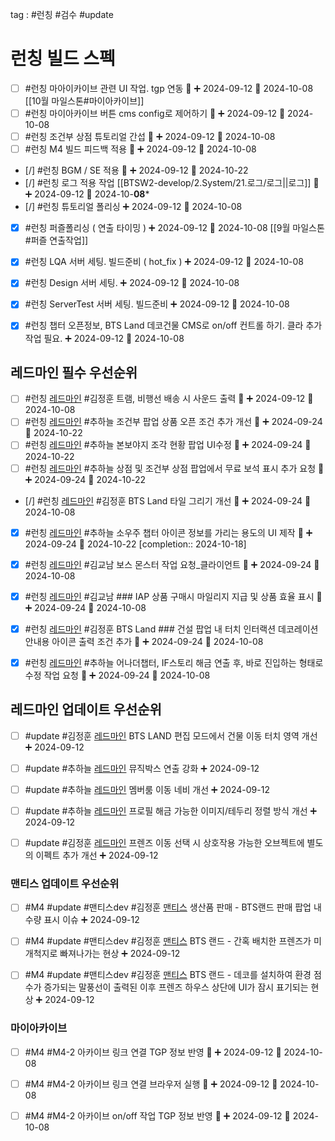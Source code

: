 

tag : #런칭 #검수 #update 

# 런칭 빌드 스펙

- [ ] #런칭 마아이카이브 관련 UI 작업. tgp 연동 🔺 ➕ 2024-09-12  📅 2024-10-08 [[10월 마일스톤#마이아카이브]]
- [ ] #런칭 마이아카이브 버튼 cms config로 제어하기 🔺 ➕ 2024-09-12  📅 2024-10-08
- [ ] #런칭 조건부 상점 튜토리얼 간섭 🔺 ➕ 2024-09-12  📅 2024-10-08
- [ ] #런칭 M4 빌드 피드백 적용 🔺 ➕ 2024-09-12  📅 2024-10-08
- [/] #런칭 BGM / SE 적용 🔺 ➕ 2024-09-12 📅 2024-10-22
- [/] #런칭 로그 적용 작업 [[BTSW2-develop/2.System/21.로그/로그||로그]] 🔺 ➕ 2024-09-12 📅 2024-10-**08***
- [/] #런칭 튜토리얼 폴리싱 ➕ 2024-09-12 📅 2024-10-08
- [x] #런칭 퍼즐폴리싱 ( 연출 타이밍 ) ➕ 2024-09-12 📅 2024-10-08  [[9월 마일스톤#퍼즐 연출작업]]
- [x] #런칭 LQA 서버 세팅. 빌드준비 ( hot_fix ) ➕ 2024-09-12 📅 2024-10-08
- [x] #런칭 Design 서버 세팅. ➕ 2024-09-12 📅 2024-10-08
- [x] #런칭 ServerTest 서버 세팅. 빌드준비 ➕ 2024-09-12 📅 2024-10-08
- [x] #런칭 챕터 오픈정보, BTS Land 데코건물 CMS로 on/off 컨트롤 하기. 클라 추가 작업 필요. ➕ 2024-09-12  📅 2024-10-08


## 레드마인 필수 우선순위
- [ ] #런칭  [레드마인](https://redmine.takeone.co.kr/issues/15682) #김정훈 트램, 비행선 배송 시 사운드 출력 🔺 ➕ 2024-09-12  📅 2024-10-08
- [ ] #런칭  [레드마인](https://redmine.takeone.co.kr/issues/16694) #추하늘 조건부 팝업 상품 오픈 조건 추가 개선 🔺 ➕ 2024-09-24 📅 2024-10-22
- [ ] #런칭  [레드마인](https://redmine.takeone.co.kr/issues/16517) #추하늘 본보야지 조각 현황 팝업 UI수정 🔺 ➕ 2024-09-24 📅 2024-10-22
- [ ] #런칭  [레드마인](https://redmine.takeone.co.kr/issues/16660) #추하늘 상점 및 조건부 상점 팝업에서 무료 보석 표시 추가 요청 🔺 ➕ 2024-09-24 📅 2024-10-22
- [/] #런칭  [레드마인](https://redmine.takeone.co.kr/issues/16444) #김정훈 BTS Land 타일 그리기 개선 🔺 ➕ 2024-09-24 📅 2024-10-08
- [x] #런칭  [레드마인](https://redmine.takeone.co.kr/issues/16565) #추하늘 소우주 챕터 아이콘 정보를 가리는 용도의 UI 제작 🔺 ➕ 2024-09-24 📅 2024-10-22  [completion:: 2024-10-18]
- [x] #런칭  [레드마인](https://redmine.takeone.co.kr/issues/16389) #김교남 보스 몬스터 작업 요청_클라이언트 🔺 ➕ 2024-09-24 📅 2024-10-08
- [x] #런칭  [레드마인](https://redmine.takeone.co.kr/issues/16453) #김교남  ### IAP 상품 구매시 마일리지 지급 및 상품 효율 표시 🔺 ➕ 2024-09-24 📅 2024-10-08
- [x] #런칭  [레드마인](https://redmine.takeone.co.kr/issues/16608) #김정훈 BTS Land ### 건설 팝업 내 터치 인터랙션 데코레이션 안내용 아이콘 출력 조건 추가 🔺 ➕ 2024-09-24 📅 2024-10-08
- [x] #런칭  [레드마인](https://redmine.takeone.co.kr/issues/16662) #추하늘 어나더챕터, IF스토리 해금 연출 후, 바로 진입하는 형태로 수정 작업 요청 🔺 ➕ 2024-09-24 📅 2024-10-08


## 레드마인 업데이트 우선순위
- [ ] #update #김정훈  [레드마인](https://redmine.takeone.co.kr/issues/15484) BTS LAND 편집 모드에서 건물 이동 터치 영역 개선 ➕ 2024-09-12
- [ ] #update #추하늘  [레드마인](https://redmine.takeone.co.kr/issues/16360) 뮤직박스 연출 강화 ➕ 2024-09-12
- [ ] #update #추하늘  [레드마인](https://redmine.takeone.co.kr/issues/16091) 멤버룸 이동 네비 개선 ➕ 2024-09-12
- [ ] #update #추하늘  [레드마인](https://redmine.takeone.co.kr/issues/16062) 프로필 해금 가능한 이미지/테두리 정렬 방식 개선 ➕ 2024-09-12
- [ ] #update #김정훈  [레드마인](https://redmine.takeone.co.kr/issues/16060) 프렌즈 이동 선택 시 상호작용 가능한 오브젝트에 별도의 이펙트 추가 개선 ➕ 2024-09-12


### 맨티스 업데이트 우선순위
- [ ] #M4 #update #맨티스dev #김정훈  [맨티스](https://mantis.takeone.co.kr/view.php?id=23350) 생산품 판매 - BTS랜드 판매 팝업 내 수량 표시 이슈 ➕ 2024-09-12
- [ ] #M4 #update #맨티스dev #김정훈  [맨티스](https://mantis.takeone.co.kr/view.php?id=23057) BTS 랜드 - 간혹 배치한 프렌즈가 미개척지로 빠져나가는 현상 ➕ 2024-09-12
- [ ] #M4 #update #맨티스dev #김정훈  [맨티스](https://mantis.takeone.co.kr/view.php?id=23443) BTS 랜드 - 데코를 설치하여 환경 점수가 증가되는 말풍선이 출력된 이후 프렌즈 하우스 상단에 UI가 잠시 표기되는 현상 ➕ 2024-09-12


### 마이아카이브 
 - [ ] #M4 #M4-2 아카이브 링크 연결 TGP 정보 반영 🔺 ➕ 2024-09-12  📅 2024-10-08
 - [ ] #M4 #M4-2 아카이브 링크 연결 브라우저 실행 🔺 ➕ 2024-09-12  📅 2024-10-08
 - [ ] #M4 #M4-2 아카이브 on/off 작업 TGP 정보 반영 🔺 ➕ 2024-09-12  📅 2024-10-08

